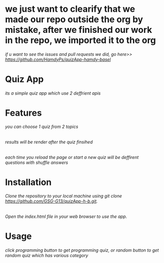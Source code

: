 # we just want to clearify that we made our repo outside the org by mistake, after we finished our work in the repo, we imported it to the org
###### if u want to see the issues and pull requests we did, go here>> https://github.com/HamdyPs/quizApp-hamdy-basel
# Quiz App
######  its a simple quiz app which use 2 deffrient apis
# Features
######  you can choose 1 quiz from 2 topics
######  results will be render after the quiz finsihed
######  each time you reload the page or start a new quiz will be deffirent questions with shuffle answers


# Installation
######  Clone the repository to your local machine using git clone https://github.com/GSG-G13/quizApp-h-b.git.
######  Open the index.html file in your web browser to use the app.

# Usage
######  click programming button to get programming quiz, or random button to get random quiz which has various category
